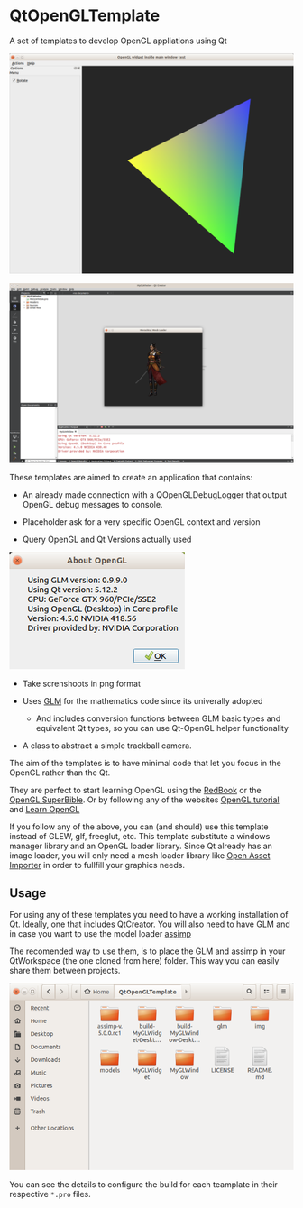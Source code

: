 # QtOpenGLTemplate

A set of templates to develop OpenGL appliations using Qt

![Widget](img/mainwindow2.png)

![Window](img/modelLoaderInQt.png)

These templates are aimed to create an application that
contains:

* An already made connection with a QOpenGLDebugLogger
  that output OpenGL debug messages to console.

* Placeholder ask for a very specific OpenGL context and version

* Query OpenGL and Qt Versions actually used

![Info](img/dialog.png)

* Take screnshoots in png format

* Uses [GLM](http://glm.g-truc.net) for the mathematics code since its univerally adopted

  * And includes conversion functions between GLM basic types and
    equivalent Qt types, so you can use Qt-OpenGL helper functionality

* A class to abstract a simple trackball camera.

The aim of the templates is to have minimal code that let you focus
in the OpenGL rather than the Qt.

They are perfect to start learning OpenGL using the [RedBook](http://www.opengl-redbook.com/) or the [OpenGL SuperBible](http://www.openglsuperbible.com/). Or by following any of the websites [OpenGL tutorial](http://www.opengl-tutorial.org/) and [Learn OpenGL](https://learnopengl.com/)

If you follow any of the above, you can (and should) use this template instead of GLEW, glf, freeglut, etc. This template substitute a windows manager library and an OpenGL loader library.
Since Qt already has an image loader, you will only need a mesh loader library like [Open Asset Importer](http://www.assimp.org/) in order to fullfill your graphics needs.

## Usage

For using any of these templates you need to have a working installation of Qt.
Ideally, one that includes QtCreator. You will also need to have GLM and in case
you want to use the model loader [assimp](http://www.assimp.org/)

The recomended way to use them, is to place the GLM and assimp in your QtWorkspace (the one cloned from here) folder. This way you can easily share them between projects.

![Workspace](img/files.png)

You can see the details to configure the build for each teamplate in their respective `*.pro` files.
